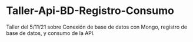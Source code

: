 # Taller-Api-BD-Registro-Consumo
Taller del 5/11/21 sobre Conexión de base de datos con Mongo, registro de base de datos, y consumo de la API.
